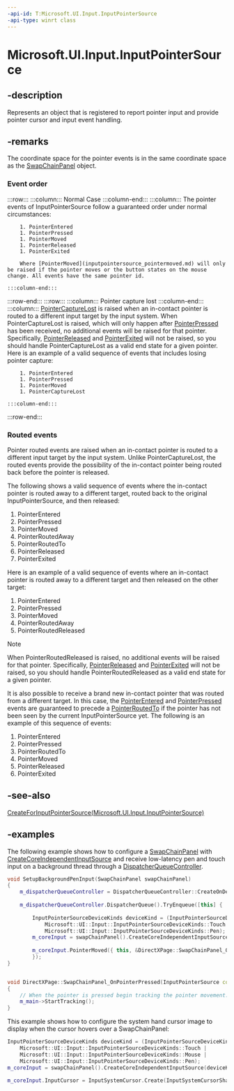 ```yaml
---
-api-id: T:Microsoft.UI.Input.InputPointerSource
-api-type: winrt class
---
```


# Microsoft.UI.Input.InputPointerSource

<!--
public sealed class InputPointerSource : Microsoft.UI.Input.InputObject
-->

## -description

Represents an object that is registered to report pointer input and provide pointer cursor and input event handling.

## -remarks

The coordinate space for the pointer events is in the same coordinate space as the [SwapChainPanel](../microsoft.ui.xaml.controls/swapchainpanel.md) object.

### Event order

:::row:::
    :::column:::
        Normal Case
    :::column-end:::
    :::column:::
        The pointer events of InputPointerSource follow a guaranteed order under normal circumstances:

        1. PointerEntered
        1. PointerPressed
        1. PointerMoved
        1. PointerReleased
        1. PointerExited
            
        Where [PointerMoved](inputpointersource_pointermoved.md) will only be raised if the pointer moves or the button states on the mouse change. All events have the same pointer id.
        
    :::column-end:::
:::row-end:::
:::row:::
    :::column:::
        Pointer capture lost
    :::column-end:::
    :::column:::
        [PointerCaptureLost](inputpointersource_pointercapturelost.md) is raised when an in-contact pointer is routed to a different input target by the input system. When PointerCaptureLost is raised, which will only happen after [PointerPressed](inputpointersource_pointerpressed.md) has been received, no additional events will be raised for that pointer. Specifically, [PointerReleased](inputpointersource_pointerreleased.md) and [PointerExited](inputpointersource_pointerexited.md) will not be raised, so you should handle PointerCaptureLost as a valid end state for a given pointer. Here is an example of a valid sequence of events that includes losing pointer capture:

        1. PointerEntered
        1. PointerPressed
        1. PointerMoved
        1. PointerCaptureLost
                    
    :::column-end:::
:::row-end:::

### Routed events

Pointer routed events are raised when an in-contact pointer is routed to a different input target by the input system. Unlike PointerCaptureLost, the routed events provide the possibility of the in-contact pointer being routed back before the pointer is released.

The following shows a valid sequence of events where the in-contact pointer is routed away to a different target, routed back to the original InputPointerSource, and then released:

1. PointerEntered
1. PointerPressed
1. PointerMoved
1. PointerRoutedAway
1. PointerRoutedTo
1. PointerReleased
1. PointerExited

Here is an example of a valid sequence of events where an in-contact pointer is routed away to a different target and then released on the other target:

1. PointerEntered
1. PointerPressed
1. PointerMoved
1. PointerRoutedAway
1. PointerRoutedReleased

> [!NOTE]
> When PointerRoutedReleased is raised, no additional events will be raised for that pointer. Specifically, [PointerReleased](inputpointersource_pointerreleased.md) and [PointerExited](inputpointersource_pointerexited.md) will not be raised, so you should handle PointerRoutedReleased as a valid end state for a given pointer.

It is also possible to receive a brand new in-contact pointer that was routed from a different target. In this case, the [PointerEntered](inputpointersource_pointerentered.md) and [PointerPressed](inputpointersource_pointerpressed.md) events are guaranteed to precede a [PointerRoutedTo](inputpointersource_pointerroutedto.md) if the pointer has not been seen by the current InputPointerSource yet. The following is an example of this sequence of events:

1. PointerEntered
1. PointerPressed
1. PointerRoutedTo
1. PointerMoved
1. PointerReleased
1. PointerExited

## -see-also

[CreateForInputPointerSource(Microsoft.UI.Input.InputPointerSource)](pointerpredictor_createforinputpointersource_1467140847.md)

## -examples

The following example shows how to configure a [SwapChainPanel](../microsoft.ui.xaml.controls/swapchainpanel.md) with [CreateCoreIndependentInputSource](../microsoft.ui.xaml.controls/swapchainpanel_createcoreindependentinputsource_467679991.md) and receive low-latency pen and touch input on a background thread through a [DispatcherQueueController](../microsoft.ui.dispatching/dispatcherqueuecontroller.md).

```cpp
void SetupBackgroundPenInput(SwapChainPanel swapChainPanel)
{
    m_dispatcherQueueController = DispatcherQueueController::CreateOnDedicatedThread();
    
    m_dispatcherQueueController.DispatcherQueue().TryEnqueue([this] {
    
        InputPointerSourceDeviceKinds deviceKind = (InputPointerSourceDeviceKinds)(
            Microsoft::UI::Input::InputPointerSourceDeviceKinds::Touch |
            Microsoft::UI::Input::InputPointerSourceDeviceKinds::Pen);
        m_coreInput = swapChainPanel().CreateCoreIndependentInputSource(deviceKind);
    
        m_coreInput.PointerMoved({ this, &DirectXPage::SwapChainPanel_OnPointerMoved });
        });
}


void DirectXPage::SwapChainPanel_OnPointerPressed(InputPointerSource const& sender, Microsoft::UI::Input::PointerEventArgs const& e)
{
    // When the pointer is pressed begin tracking the pointer movement.
    m_main->StartTracking();
}
```

This example shows how to configure the system hand cursor image to display when the cursor hovers over a SwapChainPanel:

```cpp
InputPointerSourceDeviceKinds deviceKind = (InputPointerSourceDeviceKinds)(
    Microsoft::UI::Input::InputPointerSourceDeviceKinds::Touch |
    Microsoft::UI::Input::InputPointerSourceDeviceKinds::Mouse |
    Microsoft::UI::Input::InputPointerSourceDeviceKinds::Pen);
m_coreInput = swapChainPanel().CreateCoreIndependentInputSource(deviceKind);

m_coreInput.InputCursor = InputSystemCursor.Create(InputSystemCursorShape.Hand);
```
